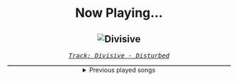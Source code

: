 <div align="center"> 
<h1>Now Playing...</h1>

![Divisive](https://i.scdn.co/image/ab67616d00001e0284979e281b0b2739d478f53c)
--
_<samp><a href="https://open.spotify.com/track/7nX184BkSrhOhj2mxEaHQi">Track: Divisive - Disturbed</a></samp>_

<div style="border: 1px #4B5054 solid"></div>
<details>
  <summary>
    Previous played songs
  </summary>
  <table>
    <thead>
      <tr>
        <th>
          Artist
        </th>
        <th>
          Song
        </th>
        <th>
          Link
        </th>
      </tr>
    </thead>
    <tbody>
      <tr><td>Disturbed</td><td>Divisive</td><td><a href="https://open.spotify.com/track/7nX184BkSrhOhj2mxEaHQi">https://open.spotify.com/track/7nX184BkSrhOhj2mxEaHQi</a></td></tr><tr><td>Disturbed</td><td>Unstoppable</td><td><a href="https://open.spotify.com/track/6l769YojBjFfjOItRJQPCM">https://open.spotify.com/track/6l769YojBjFfjOItRJQPCM</a></td></tr><tr><td>Disturbed</td><td>Love to Hate</td><td><a href="https://open.spotify.com/track/1MQpvnxTXpP2BlWNwfQdU6">https://open.spotify.com/track/1MQpvnxTXpP2BlWNwfQdU6</a></td></tr><tr><td>Disturbed</td><td>Won't Back Down</td><td><a href="https://open.spotify.com/track/1y2hwMtcZ3nE6fwxkoJhkV">https://open.spotify.com/track/1y2hwMtcZ3nE6fwxkoJhkV</a></td></tr><tr><td>Disturbed</td><td>Feeding the Fire</td><td><a href="https://open.spotify.com/track/33l1p3N7TCrWluW4grQdpv">https://open.spotify.com/track/33l1p3N7TCrWluW4grQdpv</a></td></tr><tr><td>Disturbed</td><td>Don't Tell Me (feat. Ann Wilson)</td><td><a href="https://open.spotify.com/track/0oeJFU64zXTLV4GJXdADEG">https://open.spotify.com/track/0oeJFU64zXTLV4GJXdADEG</a></td></tr><tr><td>Disturbed</td><td>Part of Me</td><td><a href="https://open.spotify.com/track/2Yrz4su3lpdKNBMFDkGitn">https://open.spotify.com/track/2Yrz4su3lpdKNBMFDkGitn</a></td></tr><tr><td>Disturbed</td><td>Hey You</td><td><a href="https://open.spotify.com/track/4htDVrtEQig7ONhZCkumo9">https://open.spotify.com/track/4htDVrtEQig7ONhZCkumo9</a></td></tr><tr><td>Set It Off</td><td>I'll Sleep When I'm Dead</td><td><a href="https://open.spotify.com/track/72vsd9IEBIonmvIY7TEjXK">https://open.spotify.com/track/72vsd9IEBIonmvIY7TEjXK</a></td></tr><tr><td>Set It Off</td><td>I'll Sleep When I'm Dead</td><td><a href="https://open.spotify.com/track/72vsd9IEBIonmvIY7TEjXK">https://open.spotify.com/track/72vsd9IEBIonmvIY7TEjXK</a></td></tr><tr><td>Set It Off</td><td>I'll Sleep When I'm Dead</td><td><a href="https://open.spotify.com/track/72vsd9IEBIonmvIY7TEjXK">https://open.spotify.com/track/72vsd9IEBIonmvIY7TEjXK</a></td></tr><tr><td>Set It Off</td><td>I'll Sleep When I'm Dead</td><td><a href="https://open.spotify.com/track/5XLVfQhBz6vkJDd9NhgbXQ">https://open.spotify.com/track/5XLVfQhBz6vkJDd9NhgbXQ</a></td></tr><tr><td>Set It Off</td><td>Plastic Promises</td><td><a href="https://open.spotify.com/track/1FYTEYMWAu6gz7BYDHyoBU">https://open.spotify.com/track/1FYTEYMWAu6gz7BYDHyoBU</a></td></tr><tr><td>Set It Off</td><td>I'll Sleep When I'm Dead</td><td><a href="https://open.spotify.com/track/5XLVfQhBz6vkJDd9NhgbXQ">https://open.spotify.com/track/5XLVfQhBz6vkJDd9NhgbXQ</a></td></tr><tr><td>Set It Off</td><td>Unopened Windows</td><td><a href="https://open.spotify.com/track/3OZRFzq1k5bljp4w7Pi0JX">https://open.spotify.com/track/3OZRFzq1k5bljp4w7Pi0JX</a></td></tr><tr><td>Set It Off</td><td>I Want You (Gone)</td><td><a href="https://open.spotify.com/track/2Eg9Gh1JFuK8Nh5pZzOWvh">https://open.spotify.com/track/2Eg9Gh1JFuK8Nh5pZzOWvh</a></td></tr><tr><td>Set It Off</td><td>Raise No Fool</td><td><a href="https://open.spotify.com/track/7DwagcjbU3k0Y4wFyqDvW6">https://open.spotify.com/track/7DwagcjbU3k0Y4wFyqDvW6</a></td></tr><tr><td>Set It Off</td><td>Stitch Me Up</td><td><a href="https://open.spotify.com/track/58y7d9xg91SHf5ItIiGqIm">https://open.spotify.com/track/58y7d9xg91SHf5ItIiGqIm</a></td></tr><tr><td>Set It Off</td><td>No Disrespect</td><td><a href="https://open.spotify.com/track/1piChbCeKngXLmNBdB58Vt">https://open.spotify.com/track/1piChbCeKngXLmNBdB58Vt</a></td></tr><tr><td>Set It Off</td><td>Criminal Minds</td><td><a href="https://open.spotify.com/track/7l5tMU5POjB6u3pQb7LoTn">https://open.spotify.com/track/7l5tMU5POjB6u3pQb7LoTn</a></td></tr>
    </tbody>
  </table>
</details>

</div>
